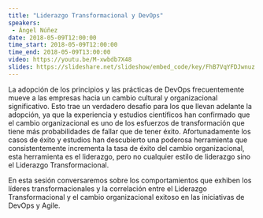 ```yaml
---
title: "Liderazgo Transformacional y DevOps"
speakers:
 - Ángel Núñez
date: 2018-05-09T12:00:00
time_start: 2018-05-09T12:00:00
time_end: 2018-05-09T13:00:00
video: https://youtu.be/M-xwbdb7X48
slides: https://slideshare.net/slideshow/embed_code/key/FhB7VqYFDJwnuz
---
```


<p>La adopción de los principios y las prácticas de DevOps frecuentemente mueve a las empresas hacia un cambio cultural y organizacional significativo. Esto trae un verdadero desafío para los que llevan adelante la adopción, ya que la experiencia y estudios científicos han confirmado que el cambio organizacional es uno de los esfuerzos de transformación que tiene más probabilidades de fallar que de tener éxito. Afortunadamente los casos de éxito y estudios han descubierto una poderosa herramienta que consistentemente incrementa la tasa de éxito del cambio organizacional, esta herramienta es el liderazgo, pero no cualquier estilo de liderazgo sino el Liderazgo Transformacional.</p>

<p>En esta sesión conversaremos sobre los comportamientos que exhiben los líderes transformacionales y la correlación entre el Liderazgo Transformacional y el cambio organizacional exitoso en las iniciativas de DevOps y Agile.</p>
